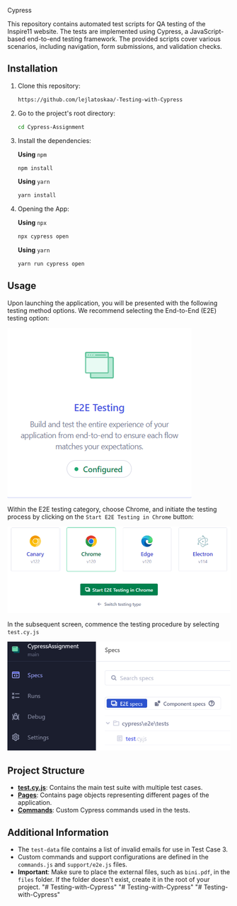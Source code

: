 Cypress


This repository contains automated test scripts for QA testing of the Inspire11 website. The tests are implemented using Cypress, a JavaScript-based end-to-end testing framework. The provided scripts cover various scenarios, including navigation, form submissions, and validation checks.

## Installation

1. Clone this repository:

    ```sh
    https://github.com/lejlatoskaa/-Testing-with-Cypress
    ```

2. Go to the project's root directory:

    ```sh
    cd Cypress-Assignment
    ```

3. Install the dependencies:
   
    **Using** `npm`
    ```sh
    npm install
    ```
    **Using** `yarn`
     ```sh
    yarn install
    ```

5. Opening the App:

    **Using** `npx`
    ```sh
    npx cypress open
    ```
    **Using** `yarn`
    ```sh
    yarn run cypress open
    ```
## Usage

Upon launching the application, you will be presented with the following testing method options. We recommend selecting the End-to-End (E2E) testing option:

![Alt Text](images/Screenshot%202024-01-22%20134346.png)


Within the E2E testing category, choose Chrome, and initiate the testing process by clicking on the `Start E2E Testing in Chrome` button:

![Alt Text](images/Screenshot%202024-01-22%20134855.png)

In the subsequent screen, commence the testing procedure by selecting 
`test.cy.js`

![Alt Text](images/Screenshot%202024-01-22%20141911.png)


## Project Structure


* **[test.cy.js](cypress/e2e//tests//test.cy.js)**: Contains the main test suite with multiple test cases.
* **[Pages](cypress/pages/)**: Contains page objects representing different pages of the application.
* **[Commands](cypress/support/commands.js)**: Custom Cypress commands used in the tests.

## Additional Information
* The `test-data` file contains a list of invalid emails for use in Test Case 3.
* Custom commands and support configurations are defined in the `commands.js` and `support/e2e.js` files.
* **Important**: Make sure to place the external files, such as `bini.pdf`, in the `files` folder. If the folder doesn't exist, create it in the root of your project.
"# Testing-with-Cypress" 
"# Testing-with-Cypress" 
"# Testing-with-Cypress" 

